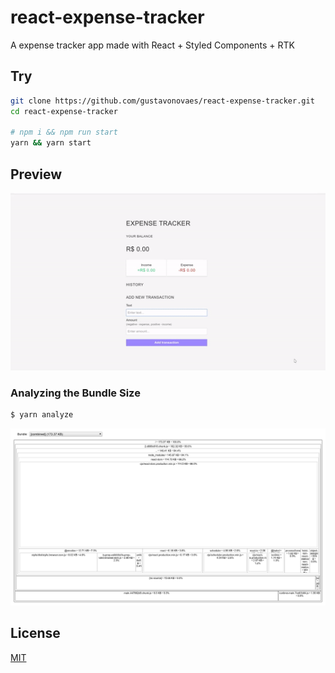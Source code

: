 # react-expense-tracker
A expense tracker app made with React + Styled Components + RTK

## Try
```sh
git clone https://github.com/gustavonovaes/react-expense-tracker.git
cd react-expense-tracker

# npm i && npm run start
yarn && yarn start 
```

## Preview
![Preview App](preview.gif)

### Analyzing the Bundle Size
```sh
$ yarn analyze
```
![](sourcemap.png)

## License
[MIT](https://choosealicense.com/licenses/mit/)

